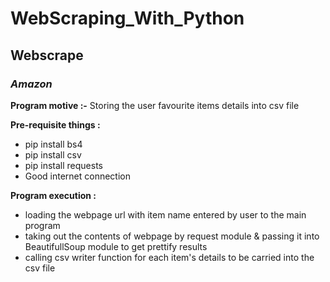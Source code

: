 # WebScraping_With_Python
## Webscrape

### ***Amazon***

**Program motive :-** Storing the user favourite items details into csv file

**Pre-requisite things :**
   - pip install bs4
   - pip install csv
   - pip install requests
   - Good internet connection
 
**Program execution :** 
   - loading the webpage url with item name entered by user to the main program
   - taking out the contents of webpage by request module & passing it into BeautifullSoup module to get prettify results
   - calling csv writer function for each item's details to be carried into the csv file
